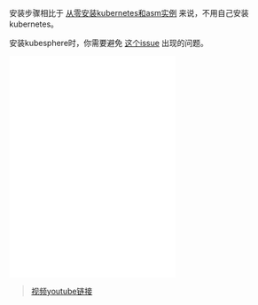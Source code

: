 安装步骤相比于 [从零安装kubernetes和asm实例](ops/k8s) 来说，不用自己安装kubernetes。

安装kubesphere时，你需要避免 [这个issue](https://github.com/leveryd-asm/asm/issues/38) 出现的问题。

<iframe src="//player.bilibili.com/player.html?aid=226824114&bvid=BV1ph41137Ti&cid=1076621496&page=1" scrolling="no" border="0" frameborder="no" framespacing="0" allowfullscreen="true" style="height:400px"> </iframe>

> [视频youtube链接](https://youtu.be/pRHMm-Fco90)
